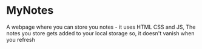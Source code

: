 # MyNotes
A webpage where you can store you notes - it uses HTML CSS and JS, The notes you store gets added to your local storage so, it doesn't vanish when you refresh
